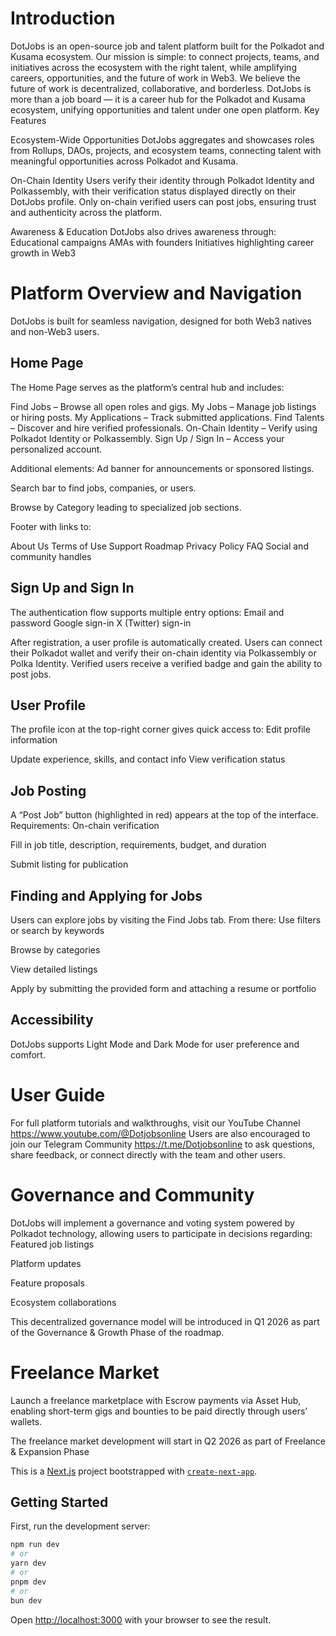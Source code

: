 # Introduction

DotJobs is an open-source job and talent platform built for the Polkadot and Kusama ecosystem.
Our mission is simple: to connect projects, teams, and initiatives across the ecosystem with the right talent, while amplifying careers, opportunities, and the future of work in Web3.
We believe the future of work is decentralized, collaborative, and borderless.
DotJobs is more than a job board — it is a career hub for the Polkadot and Kusama ecosystem, unifying opportunities and talent under one open platform.
Key Features

Ecosystem-Wide Opportunities
DotJobs aggregates and showcases roles from Rollups, DAOs, projects, and ecosystem teams, connecting talent with meaningful opportunities across Polkadot and Kusama.

On-Chain Identity
Users verify their identity through Polkadot Identity and Polkassembly, with their verification status displayed directly on their DotJobs profile.
Only on-chain verified users can post jobs, ensuring trust and authenticity across the platform.

Awareness & Education
DotJobs also drives awareness through:
Educational campaigns
AMAs with founders
Initiatives highlighting career growth in Web3


# Platform Overview and Navigation
DotJobs is built for seamless navigation, designed for both Web3 natives and non-Web3 users.

## Home Page
The Home Page serves as the platform’s central hub and includes:

Find Jobs – Browse all open roles and gigs.
My Jobs – Manage job listings or hiring posts.
My Applications – Track submitted applications.
Find Talents – Discover and hire verified professionals.
On-Chain Identity – Verify using Polkadot Identity or Polkassembly.
Sign Up / Sign In – Access your personalized account.


Additional elements:
Ad banner for announcements or sponsored listings.

Search bar to find jobs, companies, or users.

Browse by Category leading to specialized job sections.

Footer with links to:

About Us
Terms of Use
Support
Roadmap
Privacy Policy
FAQ
Social and community handles


## Sign Up and Sign In

The authentication flow supports multiple entry options:
Email and password
Google sign-in
X (Twitter) sign-in

After registration, a user profile is automatically created.
Users can connect their Polkadot wallet and verify their on-chain identity via Polkassembly or Polka Identity.
Verified users receive a verified badge and gain the ability to post jobs.


## User Profile
The profile icon at the top-right corner gives quick access to:
Edit profile information

Update experience, skills, and contact info
View verification status

## Job Posting
A “Post Job” button (highlighted in red) appears at the top of the interface.
Requirements:
On-chain verification

Fill in job title, description, requirements, budget, and duration

Submit listing for publication

## Finding and Applying for Jobs
Users can explore jobs by visiting the Find Jobs tab.
From there:
Use filters or search by keywords

Browse by categories

View detailed listings

Apply by submitting the provided form and attaching a resume or portfolio

## Accessibility
DotJobs supports Light Mode and Dark Mode for user preference and comfort.

# User Guide
For full platform tutorials and walkthroughs, visit our  YouTube Channel https://www.youtube.com/@Dotjobsonline
Users are also encouraged to join our Telegram Community  https://t.me/Dotjobsonline
 to ask questions, share feedback, or connect directly with the team and other users.

# Governance and Community
DotJobs will implement a governance and voting system powered by Polkadot technology, allowing users to participate in decisions regarding:
Featured job listings

Platform updates

Feature proposals

Ecosystem collaborations

This decentralized governance model will be introduced in Q1 2026 as part of the Governance & Growth Phase of the roadmap.

# Freelance Market
Launch a freelance marketplace with Escrow payments via Asset Hub, enabling short-term gigs and bounties to be paid directly through users’ wallets.

The freelance market development will start in Q2 2026 as part of Freelance & Expansion Phase


This is a [Next.js](https://nextjs.org) project bootstrapped with [`create-next-app`](https://nextjs.org/docs/app/api-reference/cli/create-next-app).

## Getting Started

First, run the development server:

```bash
npm run dev
# or
yarn dev
# or
pnpm dev
# or
bun dev
```

Open [http://localhost:3000](http://localhost:3000) with your browser to see the result.
